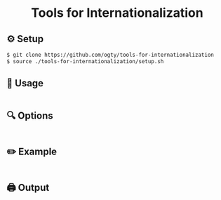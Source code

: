 <h1 align="center">Tools for Internationalization</h1>

## ⚙️ Setup

```zsh
$ git clone https://github.com/ogty/tools-for-internationalization
$ source ./tools-for-internationalization/setup.sh
```

## 📖 Usage

```

```

## 🔍 Options

```

```

## ✏️ Example

```

```

## 🖨️ Output
